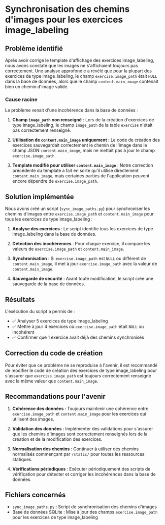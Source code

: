 # Synchronisation des chemins d'images pour les exercices image_labeling

## Problème identifié

Après avoir corrigé le template d'affichage des exercices image_labeling, nous avons constaté que les images ne s'affichaient toujours pas correctement. Une analyse approfondie a révélé que pour la plupart des exercices de type image_labeling, le champ `exercise.image_path` était `NULL` dans la base de données, alors que le champ `content.main_image` contenait bien un chemin d'image valide.

### Cause racine

Le problème venait d'une incohérence dans la base de données :

1. **Champ `image_path` non renseigné** : Lors de la création d'exercices de type image_labeling, le champ `image_path` de la table `exercise` n'était pas correctement renseigné.

2. **Utilisation de `content.main_image` uniquement** : Le code de création des exercices sauvegardait correctement le chemin de l'image dans le champ JSON `content.main_image`, mais ne mettait pas à jour le champ `exercise.image_path`.

3. **Template modifié pour utiliser `content.main_image`** : Notre correction précédente du template a fait en sorte qu'il utilise directement `content.main_image`, mais certaines parties de l'application peuvent encore dépendre de `exercise.image_path`.

## Solution implémentée

Nous avons créé un script (`sync_image_paths.py`) pour synchroniser les chemins d'images entre `exercise.image_path` et `content.main_image` pour tous les exercices de type image_labeling :

1. **Analyse des exercices** : Le script identifie tous les exercices de type image_labeling dans la base de données.

2. **Détection des incohérences** : Pour chaque exercice, il compare les valeurs de `exercise.image_path` et `content.main_image`.

3. **Synchronisation** : Si `exercise.image_path` est `NULL` ou différent de `content.main_image`, il met à jour `exercise.image_path` avec la valeur de `content.main_image`.

4. **Sauvegarde de sécurité** : Avant toute modification, le script crée une sauvegarde de la base de données.

## Résultats

L'exécution du script a permis de :

- ✅ Analyser 5 exercices de type image_labeling
- ✅ Mettre à jour 4 exercices où `exercise.image_path` était `NULL` ou incohérent
- ✅ Confirmer que 1 exercice avait déjà des chemins synchronisés

## Correction du code de création

Pour éviter que ce problème ne se reproduise à l'avenir, il est recommandé de modifier le code de création des exercices de type image_labeling pour s'assurer que `exercise.image_path` est toujours correctement renseigné avec la même valeur que `content.main_image`.

## Recommandations pour l'avenir

1. **Cohérence des données** : Toujours maintenir une cohérence entre `exercise.image_path` et `content.main_image` pour les exercices qui utilisent des images.

2. **Validation des données** : Implémenter des validations pour s'assurer que les chemins d'images sont correctement renseignés lors de la création et de la modification des exercices.

3. **Normalisation des chemins** : Continuer à utiliser des chemins normalisés commençant par `/static/` pour toutes les ressources statiques.

4. **Vérifications périodiques** : Exécuter périodiquement des scripts de vérification pour détecter et corriger les incohérences dans la base de données.

## Fichiers concernés

- `sync_image_paths.py` : Script de synchronisation des chemins d'images
- Base de données SQLite : Mise à jour des champs `exercise.image_path` pour les exercices de type image_labeling
